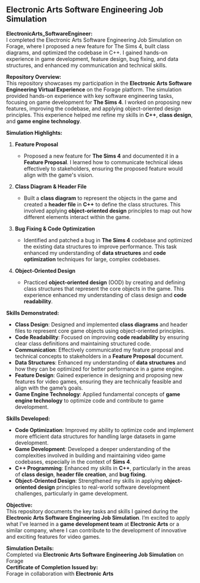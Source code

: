 ## Electronic Arts Software Engineering Job Simulation

**ElectronicArts_SoftwareEngineer:** <br>
I completed the Electronic Arts Software Engineering Job Simulation on Forage, where I proposed a new feature for The Sims 4, built class diagrams, and optimized the codebase in C++. I gained hands-on experience in game development, feature design, bug fixing, and data structures, and enhanced my communication and technical skills.

**Repository Overview:**  
This repository showcases my participation in the **Electronic Arts Software Engineering Virtual Experience** on the Forage platform. The simulation provided hands-on experience with key software engineering tasks, focusing on game development for **The Sims 4**. I worked on proposing new features, improving the codebase, and applying object-oriented design principles. This experience helped me refine my skills in **C++**, **class design**, and **game engine technology**.

**Simulation Highlights:**

1. **Feature Proposal**  
   - Proposed a new feature for **The Sims 4** and documented it in a **Feature Proposal**. I learned how to communicate technical ideas effectively to stakeholders, ensuring the proposed feature would align with the game's vision.

2. **Class Diagram & Header File**  
   - Built a **class diagram** to represent the objects in the game and created a **header file** in **C++** to define the class structures. This involved applying **object-oriented design** principles to map out how different elements interact within the game.

3. **Bug Fixing & Code Optimization**  
   - Identified and patched a bug in **The Sims 4** codebase and optimized the existing data structures to improve performance. This task enhanced my understanding of **data structures** and **code optimization** techniques for large, complex codebases.

4. **Object-Oriented Design**  
   - Practiced **object-oriented design** (OOD) by creating and defining class structures that represent the core objects in the game. This experience enhanced my understanding of class design and **code readability**.

**Skills Demonstrated:**
- **Class Design**: Designed and implemented **class diagrams** and header files to represent core game objects using object-oriented principles.
- **Code Readability**: Focused on improving **code readability** by ensuring clear class definitions and maintaining structured code.
- **Communication**: Effectively communicated my feature proposal and technical concepts to stakeholders in a **Feature Proposal** document.
- **Data Structures**: Enhanced my understanding of **data structures** and how they can be optimized for better performance in a game engine.
- **Feature Design**: Gained experience in designing and proposing new features for video games, ensuring they are technically feasible and align with the game’s goals.
- **Game Engine Technology**: Applied fundamental concepts of **game engine technology** to optimize code and contribute to game development.

**Skills Developed:**
- **Code Optimization**: Improved my ability to optimize code and implement more efficient data structures for handling large datasets in game development.
- **Game Development**: Developed a deeper understanding of the complexities involved in building and maintaining video game codebases, especially in the context of **Sims 4**.
- **C++ Programming**: Enhanced my skills in **C++**, particularly in the areas of **class design**, **header file creation**, and **bug fixing**.
- **Object-Oriented Design**: Strengthened my skills in applying **object-oriented design** principles to real-world software development challenges, particularly in game development.

**Objective:**  
This repository documents the key tasks and skills I gained during the **Electronic Arts Software Engineering Job Simulation**. I’m excited to apply what I’ve learned in a **game development team** at **Electronic Arts** or a similar company, where I can contribute to the development of innovative and exciting features for video games.

**Simulation Details:**  
Completed via **Electronic Arts Software Engineering Job Simulation** on Forage  
**Certificate of Completion Issued by:**  
Forage in collaboration with **Electronic Arts**

